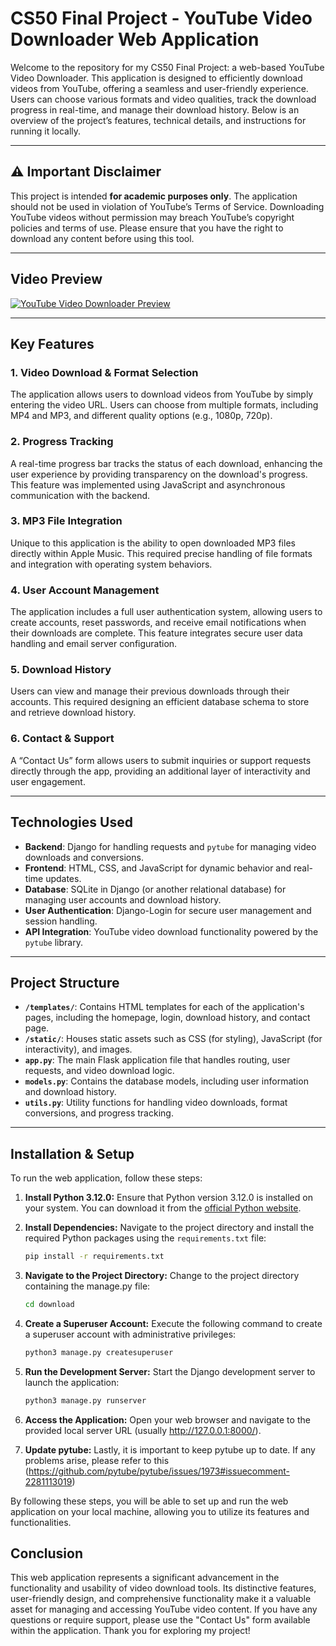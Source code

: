 # **CS50 Final Project - YouTube Video Downloader Web Application**

Welcome to the repository for my CS50 Final Project: a web-based YouTube Video Downloader. This application is designed to efficiently download videos from YouTube, offering a seamless and user-friendly experience. Users can choose various formats and video qualities, track the download progress in real-time, and manage their download history. Below is an overview of the project’s features, technical details, and instructions for running it locally.

---

## ⚠️ **Important Disclaimer**

This project is intended **for academic purposes only**. The application should not be used in violation of YouTube’s Terms of Service. Downloading YouTube videos without permission may breach YouTube’s copyright policies and terms of use. Please ensure that you have the right to download any content before using this tool.

---

## **Video Preview**

[![YouTube Video Downloader Preview](https://img.youtube.com/vi/gVoWQ8rKb28/0.jpg)](https://www.youtube.com/watch?v=gVoWQ8rKb28)

---

## **Key Features**

### **1. Video Download & Format Selection**
The application allows users to download videos from YouTube by simply entering the video URL. Users can choose from multiple formats, including MP4 and MP3, and different quality options (e.g., 1080p, 720p).

### **2. Progress Tracking**
A real-time progress bar tracks the status of each download, enhancing the user experience by providing transparency on the download's progress. This feature was implemented using JavaScript and asynchronous communication with the backend.

### **3. MP3 File Integration**
Unique to this application is the ability to open downloaded MP3 files directly within Apple Music. This required precise handling of file formats and integration with operating system behaviors.

### **4. User Account Management**
The application includes a full user authentication system, allowing users to create accounts, reset passwords, and receive email notifications when their downloads are complete. This feature integrates secure user data handling and email server configuration.

### **5. Download History**
Users can view and manage their previous downloads through their accounts. This required designing an efficient database schema to store and retrieve download history.

### **6. Contact & Support**
A “Contact Us” form allows users to submit inquiries or support requests directly through the app, providing an additional layer of interactivity and user engagement.

---

## **Technologies Used**

- **Backend**: Django for handling requests and `pytube` for managing video downloads and conversions.
- **Frontend**: HTML, CSS, and JavaScript for dynamic behavior and real-time updates.
- **Database**: SQLite in Django (or another relational database) for managing user accounts and download history.
- **User Authentication**: Django-Login for secure user management and session handling.
- **API Integration**: YouTube video download functionality powered by the `pytube` library.

---

## **Project Structure**

- **`/templates/`**: Contains HTML templates for each of the application's pages, including the homepage, login, download history, and contact page.
- **`/static/`**: Houses static assets such as CSS (for styling), JavaScript (for interactivity), and images.
- **`app.py`**: The main Flask application file that handles routing, user requests, and video download logic.
- **`models.py`**: Contains the database models, including user information and download history.
- **`utils.py`**: Utility functions for handling video downloads, format conversions, and progress tracking.

---

## **Installation & Setup**

To run the web application, follow these steps:

1. **Install Python 3.12.0:**
   Ensure that Python version 3.12.0 is installed on your system. You can download it from the [official Python website](https://www.python.org/downloads/).

2. **Install Dependencies:**
   Navigate to the project directory and install the required Python packages using the `requirements.txt` file:
   ```bash
   pip install -r requirements.txt
3. **Navigate to the Project Directory:**
   Change to the project directory containing the manage.py file:
   ```bash
   cd download
4. **Create a Superuser Account:**
   Execute the following command to create a superuser account with administrative privileges:
   ```bash
   python3 manage.py createsuperuser
5. **Run the Development Server:**
   Start the Django development server to launch the application:
   ```bash
   python3 manage.py runserver
6. **Access the Application:**
   Open your web browser and navigate to the provided local server URL (usually http://127.0.0.1:8000/).
7. **Update pytube:**
   Lastly, it is important to keep pytube up to date. If any problems arise, please refer to this (https://github.com/pytube/pytube/issues/1973#issuecomment-2281113019)
   
By following these steps, you will be able to set up and run the web application on your local machine, allowing you to utilize its features and functionalities.

## Conclusion

This web application represents a significant advancement in the functionality and usability of video download tools. Its distinctive features, user-friendly design, and comprehensive functionality make it a valuable asset for managing and accessing YouTube video content. If you have any questions or require support, please use the "Contact Us" form available within the application. Thank you for exploring my project!
